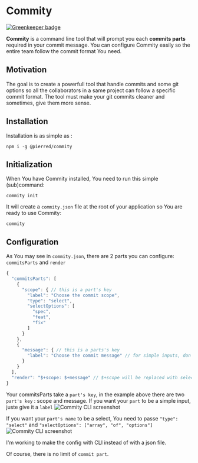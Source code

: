 # Commity

[![Greenkeeper badge](https://badges.greenkeeper.io/PierreDemailly/commity.svg)](https://greenkeeper.io/)

**Commity** is a command line tool that will prompt you each **commits parts** required in your commit message.
You can configure Commity easily so the entire team follow the commit format You need.

## Motivation

The goal is to create a powerfull tool that handle commits and some git options so all the collaborators in a same project can follow a specific commit format. The tool must make your git commits cleaner and sometimes, give them more sense.

## Installation
Installation is as simple as :

    npm i -g @pierred/commity

## Initialization
When You have Commity installed, You need to run this simple (sub)command:

    commity init
It will create a `commity.json` file at the root of your application so You are ready to use Commity:

    commity

## Configuration
As You may see in `commity.json`, there are 2 parts you can configure: `commitsParts` and `render`

```js
{
  "commitsParts": [
    {
      "scope": { // this is a part's key
        "label": "Choose the commit scope",
        "type": "select",
        "selectOptions": [
          "spec",
          "feat",
          "fix"
        ]
      }
    },
    {
      "message": { // this is a parts's key
        "label": "Choose the commit message" // for simple inputs, don't need type
      }
    }
  ],
  "render": "$+scope: $+message" // $+scope will be replaced with selected option (spec / feat / fix)
}
```

Your commitsParts take a `part's key`, in the example above there are two `part's key` : scope and message.
If you want your `part` to be a simple input, juste give it a `label`
![Commity CLI screenshot](https://i.ibb.co/br60mqX/Capture-d-e-cran-2019-12-03-a-19-26-43.png|width=50%|height=50%)

If you want your `part's name` to be a select, You need to passe `"type": "select"` and `"selectOptions": ["array", "of", "options"]` 
![Commity CLI screenshot](https://i.ibb.co/LgY9dR8/Capture-d-e-cran-2019-12-03-a-19-29-57.png|width=50%|height=50%)

I'm working to make the config with CLI instead of with a json file.

Of course, there is no limit of `commit part`.
